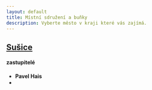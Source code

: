 ```yaml
---
layout: default
title: Místní sdružení a buňky
description: Vyberte město v kraji které vás zajímá.
---
```

<h2><a href="{{ '/bunky/susice/' | relative_url }}">Sušice</a></h2>
<div><h4>zastupitelé<h4>
<ul>
<li>Pavel Hais</li>
<li></li>
</ul>
</div>